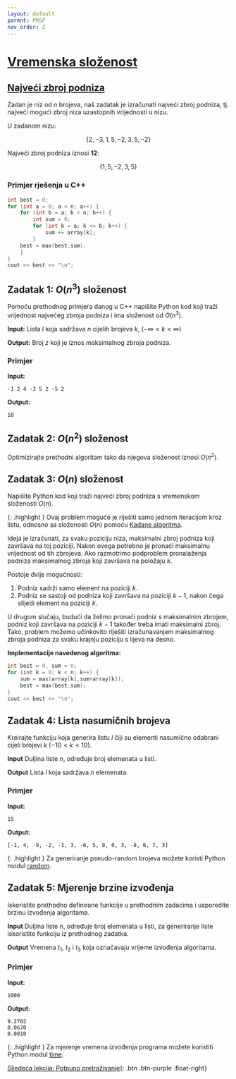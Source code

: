 ```yaml
---
layout: default
parent: PRSP
nav_order: 2
---
```


# [Vremenska složenost](https://cses.fi/book/book.pdf#chapter.2)

## [Najveći zbroj podniza](https://en.wikipedia.org/wiki/Maximum_subarray_problem)

Zadan je niz od $n$ brojeva, naš zadatak je izračunati najveći zbroj podniza, tj. najveći mogući zbroj niza uzastopnih vrijednosti u nizu.

U zadanom nizu:

$$\{2, -3, 1, 5, -2, 3, 5, -2\}$$

Najveći zbroj podniza iznosi **12**:

$$\{1, 5, -2, 3, 5\}$$

### Primjer rješenja u C++

```cpp
int best = 0;
for (int a = 0; a < n; a++) {
    for (int b = a; b < n; b++) {
        int sum = 0;
        for (int k = a; k <= b; k++) {
            sum += array[k];
        }
    best = max(best,sum);
    }
}
cout << best << "\n";
```

## Zadatak 1: $O(n^3)$ složenost

Pomoću prethodnog primjera danog u C++ napišite Python kod koji traži vrijednost najvećeg zbroja podniza i ima složenost od $O(n^3)$.

**Input:**
Lista $l$ koja sadržava $n$ cijelih brojeva $k$, $( -\infty < k < \infty)$

**Output:**
Broj $z$ koji je iznos maksimalnog zbroja podniza.

### Primjer

**Input:**

```text
-1 2 4 -3 5 2 -5 2
```

**Output:**

```text
10
```

## Zadatak 2: $O(n^2)$ složenost

Optimizirajte prethodni algoritam tako da njegova složenost iznosi $O(n^2)$.

## Zadatak 3: $O(n)$ složenost

Napišite Python kod koji traži najveći zbroj podniza s vremenskom složenosti $O(n)$.

{: .highlight }
Ovaj problem moguće je riješiti samo jednom iteracijom kroz listu, odnosno sa složenosti $O(n)$ pomoću [Kadane algoritma](https://en.wikipedia.org/wiki/Joseph_Born_Kadane).

Ideja je izračunati, za svaku poziciju niza, maksimalni zbroj podniza koji završava na toj poziciji. Nakon ovoga potrebno je pronaći maksimalnu vrijednost od tih zbrojeva. Ako razmotrimo podproblem pronalaženja podniza maksimalnog zbroja koji završava na položaju $k$.

Postoje dvije mogućnosti:

1. Podniz sadrži samo element na poziciji $k$.
2. Podniz se sastoji od podniza koji završava na poziciji $k-1$, nakon čega slijedi
element na poziciji $k$.

U drugom slučaju, budući da želimo pronaći podniz s maksimalnim zbrojem, podniz koji završava na poziciji $k-1$ također treba imati maksimalni zbroj. Tako, problem možemo učinkovito riješiti izračunavanjem maksimalnog zbroja podniza za svaku krajnju poziciju s lijeva na desno.

**Implementacije navedenog algoritma:**

```cpp
int best = 0, sum = 0;
for (int k = 0; k < n; k++) {
    sum = max(array[k],sum+array[k]);
    best = max(best,sum);
}
cout << best << "\n";
```

## Zadatak 4: Lista nasumičnih brojeva

Kreirajte funkciju koja generira listu $l$ čiji su elementi nasumično odabrani cijeli brojevi $k$ $( - 10 < k < 10)$.

**Input**
Duljina liste $n$, određuje broj elemenata u listi.

**Output**
Lista $l$ koja sadržava $n$ elemenata.

### Primjer

**Input:**

```text
15
```

**Output:**

```text
[-1, 4, -9, -2, -1, 3, -6, 5, 8, 0, 3, -8, 6, 7, 3]
```

{: .highlight }
Za generiranje pseudo-random brojeva možete koristi Python modul [random](https://docs.python.org/3/library/random.html).

## Zadatak 5: Mjerenje brzine izvođenja

Iskoristite prethodno definirane funkcije u prethodnim zadacima i usporedite brzinu izvođenja algoritama.

**Input**
Duljina liste $n$, određuje broj elemenata u listi, za generiranje liste iskoristite funkciju iz prethodnog zadatka.

**Output**
Vremena $t_1$, $t_2$ i $t_3$ koja označavaju vrijeme izvođenja algoritama.

### Primjer

**Input:**

```text
1000
```

**Output:**

```text
9.2702
0.0670
0.0010
```

{: .highlight }
Za mjerenje vremena izvođenja programa možete koristiti Python modul [time](https://docs.python.org/3/library/time.html).

[Sljedeća lekcija: Potpuno pretraživanje](../potpuno-pretrazivanje){: .btn .btn-purple .float-right}
